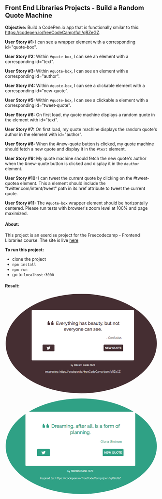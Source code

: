## Front End Libraries Projects - Build a Random Quote Machine

**Objective:** Build a CodePen.io app that is functionally smilar to this: https://codepen.io/freeCodeCamp/full/qRZeGZ.

**User Story #1:** I can see a wrapper element with a corresponding id="quote-box".

**User Story #2:** Within `#quote-box`, I can see an element with a corresponding id="text".

**User Story #3:** Within `#quote-box`, I can see an element with a corresponding id="author".

**User Story #4:** Within `#quote-box`, I can see a clickable element with a corresponding id="new-quote".

**User Story #5:** Within `#quote-box`, I can see a clickable a element with a corresponding id="tweet-quote".

**User Story #6:** On first load, my quote machine displays a random quote in the element with id="text".

**User Story #7:** On first load, my quote machine displays the random quote's author in the element with id="author".

**User Story #8:** When the #new-quote button is clicked, my quote machine should fetch a new quote and display it in the `#text` element.

**User Story #9:** My quote machine should fetch the new quote's author when the #new-quote button is clicked and display it in the `#author` element.

**User Story #10:** I can tweet the current quote by clicking on the #tweet-quotea element. This a element should include the "twitter.com/intent/tweet" path in its href attribute to tweet the current quote.

**User Story #11:** The `#quote-box` wrapper element should be horizontally centered. Please run tests with browser's zoom level at 100% and page maximized.

#### About:

This project is an exercise project for the Freecodecamp - Frontend Libraries course.
The site is live <a href="https://bkrmadtya-fcc-random-quote.netlify.com/" target="blank">here</a>

**To run this project:**

- clone the project
- `npm install`
- `npm run`
- go to `localhost:3000`

#### Result:

<p align="center">
<kbd>
<a href="url"><img src="/public/Quote%201.png" height="auto" width="500" style="border-radius:50%"></a>
</kbd>
 </p>
 
 
<p align="center">
<kbd>
<a href="url"><img src="/public/Quote%202.png" height="auto" width="500" style="border-radius:50%"></a>
</kbd>
 </p>

